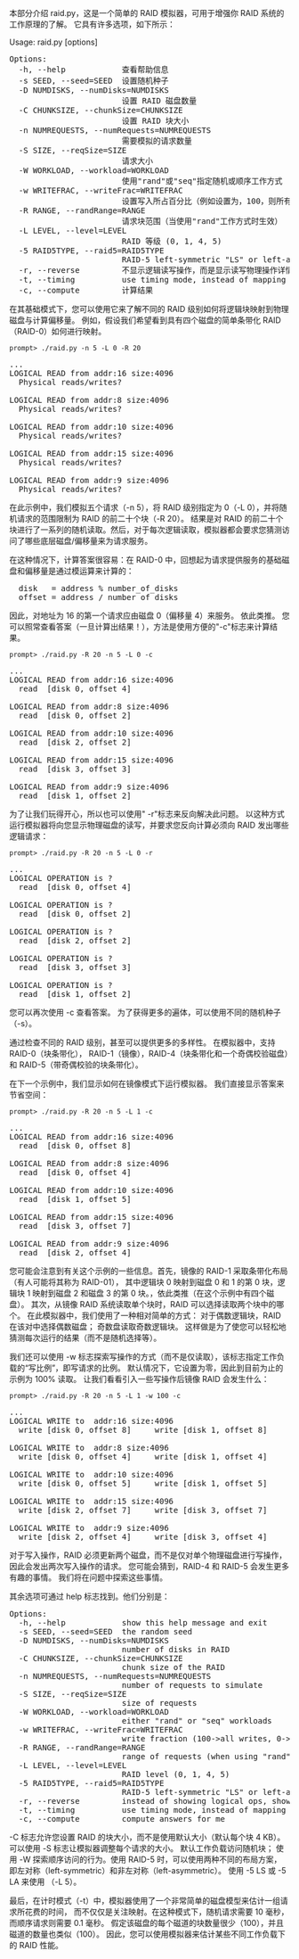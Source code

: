本部分介绍 raid.py，这是一个简单的 RAID 模拟器，可用于增强你 RAID 系统的工作原理的了解。 它具有许多选项，如下所示：

Usage: raid.py [options]

<pre>
Options:
  -h, --help            查看帮助信息
  -s SEED, --seed=SEED  设置随机种子
  -D NUMDISKS, --numDisks=NUMDISKS
                        设置 RAID 磁盘数量
  -C CHUNKSIZE, --chunkSize=CHUNKSIZE
                        设置 RAID 块大小
  -n NUMREQUESTS, --numRequests=NUMREQUESTS
                        需要模拟的请求数量
  -S SIZE, --reqSize=SIZE
                        请求大小
  -W WORKLOAD, --workload=WORKLOAD
                        使用"rand"或"seq"指定随机或顺序工作方式
  -w WRITEFRAC, --writeFrac=WRITEFRAC
                        设置写入所占百分比（例如设置为，100，则所有请求为写入，设置为0，则所有请求为读取）
  -R RANGE, --randRange=RANGE
                        请求块范围（当使用"rand"工作方式时生效）
  -L LEVEL, --level=LEVEL
                        RAID 等级 (0, 1, 4, 5)
  -5 RAID5TYPE, --raid5=RAID5TYPE
                        RAID-5 left-symmetric "LS" or left-asym "LA"
  -r, --reverse         不显示逻辑读写操作，而是显示读写物理操作详情
  -t, --timing          use timing mode, instead of mapping mode
  -c, --compute         计算结果
</pre>

在其基础模式下，您可以使用它来了解不同的 RAID 级别如何将逻辑块映射到物理磁盘与计算偏移量。 
例如，假设我们希望看到具有四个磁盘的简单条带化 RAID（RAID-0）如何进行映射。

```shell script
prompt> ./raid.py -n 5 -L 0 -R 20 
```

<pre>
...
LOGICAL READ from addr:16 size:4096
  Physical reads/writes?

LOGICAL READ from addr:8 size:4096
  Physical reads/writes?

LOGICAL READ from addr:10 size:4096
  Physical reads/writes?

LOGICAL READ from addr:15 size:4096
  Physical reads/writes?

LOGICAL READ from addr:9 size:4096
  Physical reads/writes?
</pre>

在此示例中，我们模拟五个请求（-n 5），将 RAID 级别指定为 0（-L 0），并将随机请求的范围限制为 RAID 的前二十个块（-R 20）。 
结果是对 RAID 的前二十个块进行了一系列的随机读取。然后，对于每次逻辑读取，模拟器都会要求您猜测访问了哪些底层磁盘/偏移量来为请求服务。

在这种情况下，计算答案很容易：在 RAID-0 中，回想起为请求提供服务的基础磁盘和偏移量是通过模运算来计算的：

<pre>
  disk   = address % number_of_disks
  offset = address / number_of_disks
</pre>

因此，对地址为 16 的第一个请求应由磁盘 0（偏移量 4）来服务。
依此类推。 您可以照常查看答案（一旦计算出结果！），方法是使用方便的"-c"标志来计算结果。

```shell script
prompt> ./raid.py -R 20 -n 5 -L 0 -c
```

<pre>
...
LOGICAL READ from addr:16 size:4096
  read  [disk 0, offset 4]   

LOGICAL READ from addr:8 size:4096
  read  [disk 0, offset 2]   

LOGICAL READ from addr:10 size:4096
  read  [disk 2, offset 2]   

LOGICAL READ from addr:15 size:4096
  read  [disk 3, offset 3]   

LOGICAL READ from addr:9 size:4096
  read  [disk 1, offset 2]   
</pre>

为了让我们玩得开心，所以也可以使用" -r"标志来反向解决此问题。 
以这种方式运行模拟器将向您显示物理磁盘的读写，并要求您反向计算必须向 RAID 发出哪些逻辑请求：

```shell script
prompt> ./raid.py -R 20 -n 5 -L 0 -r
```

<pre>
...
LOGICAL OPERATION is ?
  read  [disk 0, offset 4]   

LOGICAL OPERATION is ?
  read  [disk 0, offset 2]   

LOGICAL OPERATION is ?
  read  [disk 2, offset 2]   

LOGICAL OPERATION is ?
  read  [disk 3, offset 3]   

LOGICAL OPERATION is ?
  read  [disk 1, offset 2]   
</pre>

您可以再次使用 -c 查看答案。 为了获得更多的遍体，可以使用不同的随机种子（-s）。

通过检查不同的 RAID 级别，甚至可以提供更多的多样性。 在模拟器中，支持 RAID-0（块条带化），
RAID-1（镜像），RAID-4（块条带化和一个奇偶校验磁盘）和 RAID-5（带奇偶校验的块条带化）。

在下一个示例中，我们显示如何在镜像模式下运行模拟器。 我们直接显示答案来节省空间：

```shell script
prompt> ./raid.py -R 20 -n 5 -L 1 -c
```

<pre>
...
LOGICAL READ from addr:16 size:4096
  read  [disk 0, offset 8]   
 
LOGICAL READ from addr:8 size:4096
  read  [disk 0, offset 4]   

LOGICAL READ from addr:10 size:4096
  read  [disk 1, offset 5]   

LOGICAL READ from addr:15 size:4096
  read  [disk 3, offset 7]   

LOGICAL READ from addr:9 size:4096
  read  [disk 2, offset 4]   
</pre>

您可能会注意到有关这个示例的一些信息。首先，镜像的 RAID-1 采取条带化布局（有人可能将其称为 RAID-01），
其中逻辑块 0 映射到磁盘 0 和 1 的第 0 块，逻辑块 1 映射到磁盘 2 和磁盘 3 的第 0 块。，依此类推（在这个示例中有四个磁盘）。 
其次，从镜像 RAID 系统读取单个块时，RAID 可以选择读取两个块中的哪个。 在此模拟器中，我们使用了一种相对简单的方式：
对于偶数逻辑块，RAID 在该对中选择偶数磁盘； 奇数盘读取奇数逻辑块。
这样做是为了使您可以轻松地猜测每次运行的结果（而不是随机选择等）。

我们还可以使用 -w 标志探索写操作的方式（而不是仅读取），该标志指定工作负载的“写比例”，即写请求的比例。 
默认情况下，它设置为零，因此到目前为止的示例为 100% 读取。 让我们看看引入一些写操作后镜像 RAID 会发生什么：

```shell script
prompt> ./raid.py -R 20 -n 5 -L 1 -w 100 -c
```

<pre>
... 
LOGICAL WRITE to  addr:16 size:4096
  write [disk 0, offset 8]     write [disk 1, offset 8]   

LOGICAL WRITE to  addr:8 size:4096
  write [disk 0, offset 4]     write [disk 1, offset 4]   

LOGICAL WRITE to  addr:10 size:4096
  write [disk 0, offset 5]     write [disk 1, offset 5]   

LOGICAL WRITE to  addr:15 size:4096
  write [disk 2, offset 7]     write [disk 3, offset 7]   

LOGICAL WRITE to  addr:9 size:4096
  write [disk 2, offset 4]     write [disk 3, offset 4]   
</pre>

对于写入操作，RAID 必须更新两个磁盘，而不是仅对单个物理磁盘进行写操作，因此会发出两次写入操作的请求。 
您可能会猜到，RAID-4 和 RAID-5 会发生更多有趣的事情。 我们将在问题中探索这些事情。

其余选项可通过 help 标志找到。他们分别是：

<pre>
Options:
  -h, --help            show this help message and exit
  -s SEED, --seed=SEED  the random seed
  -D NUMDISKS, --numDisks=NUMDISKS
                        number of disks in RAID
  -C CHUNKSIZE, --chunkSize=CHUNKSIZE
                        chunk size of the RAID
  -n NUMREQUESTS, --numRequests=NUMREQUESTS
                        number of requests to simulate
  -S SIZE, --reqSize=SIZE
                        size of requests
  -W WORKLOAD, --workload=WORKLOAD
                        either "rand" or "seq" workloads
  -w WRITEFRAC, --writeFrac=WRITEFRAC
                        write fraction (100->all writes, 0->all reads)
  -R RANGE, --randRange=RANGE
                        range of requests (when using "rand" workload)
  -L LEVEL, --level=LEVEL
                        RAID level (0, 1, 4, 5)
  -5 RAID5TYPE, --raid5=RAID5TYPE
                        RAID-5 left-symmetric "LS" or left-asym "LA"
  -r, --reverse         instead of showing logical ops, show physical
  -t, --timing          use timing mode, instead of mapping mode
  -c, --compute         compute answers for me
</pre>

-C 标志允许您设置 RAID 的块大小，而不是使用默认大小（默认每个块 4 KB）。 
可以使用 -S 标志让模拟器调整每个请求的大小。 默认工作负载访问随机块； 
使用 -W 探索顺序访问的行为。使用 RAID-5 时，可以使用两种不同的布局方案，
即左对称（left-symmetric）和非左对称（left-asymmetric）。
使用 -5 LS 或 -5 LA 来使用 （-L 5）。


最后，在计时模式（-t）中，模拟器使用了一个非常简单的磁盘模型来估计一组请求所花费的时间，
而不仅仅是关注映射。在这种模式下，随机请求需要 10 毫秒，而顺序请求则需要 0.1 毫秒。 
假定该磁盘的每个磁道的块数量很少（100），并且磁道的数量也类似（100）。 
因此，您可以使用模拟器来估计某些不同工作负载下的 RAID 性能。

